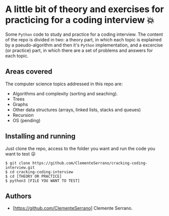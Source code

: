 # A little bit of theory and exercises for practicing for a coding interview :boom:

Some `Python` code to study and practice for a coding interview. The content of the repo is divided in two: a theory part, in which each topic is explained by a pseudo-algorithm and then it's `Python` implementation, and a excercise (or practice) part, in which there are a set of problems and answers for each topic.

## Areas covered

The computer science topics addressed in this repo are:

- Algorithms and complexity (sorting and seaching).
- Trees
- Graphs
- Other data structures (arrays, linked lists, stacks and queues)
- Recursion
- OS (pending)

## Installing and running

Just clone the repo, access to the folder you want and run the code you want to test :stuck_out_tongue_winking_eye:

```
$ git clone https://github.com/ClementeSerrano/cracking-coding-interview.git
$ cd cracking-coding-interview
$ cd [THEORY OR PRACTICE]
$ python3 [FILE YOU WANT TO TEST]
```

## Authors

- [https://github.com/ClementeSerrano] Clemente Serrano.

